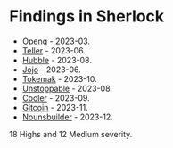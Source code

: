 # Findings in Sherlock 

- [Openq](2023-02-openq-judging/README.md) - 2023-03.
- [Teller](2023-03-teller-judging/README.md) - 2023-06.
- [Hubble](2023-04-hubble-exchange-judging/README.md) - 2023-08.
- [Jojo](2023-04-jojo-judging/README.md) - 2023-06.
- [Tokemak](2023-06-tokemak-judging/README.md) - 2023-10.
- [Unstoppable](2023-06-unstoppable-judging/README.md) - 2023-08.
- [Cooler](2023-08-cooler-judging/README.md) - 2023-09.
- [Gitcoin](2023-09-Gitcoin-judging/README.md) - 2023-11.
- [Nounsbuilder](2023-09-nounsbuilder-judging/README.md) - 2023-12.

18 Highs and 12 Medium severity.